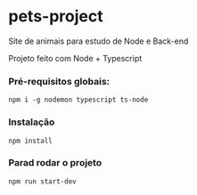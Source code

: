 # pets-project
Site de animais para estudo de Node e Back-end

Projeto feito com Node + Typescript


### Pré-requisitos globais:
`npm i -g nodemon typescript ts-node`

### Instalação
`npm install`

### Parad rodar o projeto
`npm run start-dev`
